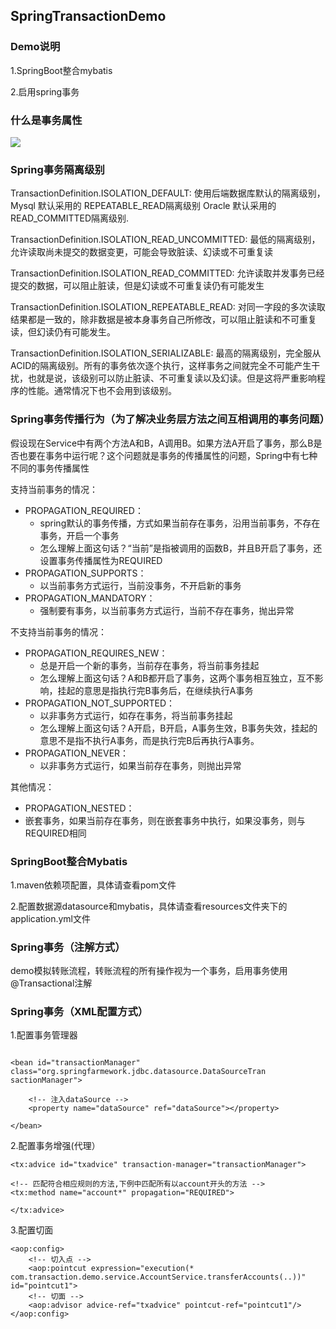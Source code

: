 ## SpringTransactionDemo

### Demo说明

1.SpringBoot整合mybatis

2.启用spring事务

### 什么是事务属性

![](/1.jpg)

### Spring事务隔离级别

TransactionDefinition.ISOLATION_DEFAULT: 使用后端数据库默认的隔离级别，Mysql 默认采用的 REPEATABLE_READ隔离级别 Oracle 默认采用的 READ_COMMITTED隔离级别.

TransactionDefinition.ISOLATION_READ_UNCOMMITTED: 最低的隔离级别，允许读取尚未提交的数据变更，可能会导致脏读、幻读或不可重复读

TransactionDefinition.ISOLATION_READ_COMMITTED: 允许读取并发事务已经提交的数据，可以阻止脏读，但是幻读或不可重复读仍有可能发生

TransactionDefinition.ISOLATION_REPEATABLE_READ: 对同一字段的多次读取结果都是一致的，除非数据是被本身事务自己所修改，可以阻止脏读和不可重复读，但幻读仍有可能发生。

TransactionDefinition.ISOLATION_SERIALIZABLE: 最高的隔离级别，完全服从ACID的隔离级别。所有的事务依次逐个执行，这样事务之间就完全不可能产生干扰，也就是说，该级别可以防止脏读、不可重复读以及幻读。但是这将严重影响程序的性能。通常情况下也不会用到该级别。

### Spring事务传播行为（为了解决业务层方法之间互相调用的事务问题）

假设现在Service中有两个方法A和B，A调用B。如果方法A开启了事务，那么B是否也要在事务中运行呢？这个问题就是事务的传播属性的问题，Spring中有七种不同的事务传播属性

支持当前事务的情况：

- PROPAGATION_REQUIRED： 
  - spring默认的事务传播，方式如果当前存在事务，沿用当前事务，不存在事务，开启一个事务
  - 怎么理解上面这句话？“当前”是指被调用的函数B，并且B开启了事务，还设置事务传播属性为REQUIRED
- PROPAGATION_SUPPORTS： 
  - 以当前事务方式运行，当前没事务，不开启新的事务
- PROPAGATION_MANDATORY： 
  - 强制要有事务，以当前事务方式运行，当前不存在事务，抛出异常

不支持当前事务的情况：

- PROPAGATION_REQUIRES_NEW： 
  - 总是开启一个新的事务，当前存在事务，将当前事务挂起
  - 怎么理解上面这句话？A和B都开启了事务，这两个事务相互独立，互不影响，挂起的意思是指执行完B事务后，在继续执行A事务
- PROPAGATION_NOT_SUPPORTED： 
  - 以非事务方式运行，如存在事务，将当前事务挂起
  - 怎么理解上面这句话？A开启，B开启，A事务生效，B事务失效，挂起的意思不是指不执行A事务，而是执行完B后再执行A事务。
- PROPAGATION_NEVER： 
  - 以非事务方式运行，如果当前存在事务，则抛出异常

其他情况：

- PROPAGATION_NESTED： 
- 嵌套事务，如果当前存在事务，则在嵌套事务中执行，如果没事务，则与REQUIRED相同

### SpringBoot整合Mybatis

1.maven依赖项配置，具体请查看pom文件

2.配置数据源datasource和mybatis，具体请查看resources文件夹下的application.yml文件

### Spring事务（注解方式）

demo模拟转账流程，转账流程的所有操作视为一个事务，启用事务使用@Transactional注解

### Spring事务（XML配置方式）

1.配置事务管理器

~~~

<bean id="transactionManager" class="org.springfarmework.jdbc.datasource.DataSourceTran
sactionManager">

    <!-- 注入dataSource -->
    <property name="dataSource" ref="dataSource"></property>

</bean>

~~~

2.配置事务增强(代理）

~~~
<tx:advice id="txadvice" transaction-manager="transactionManager">

<!-- 匹配符合相应规则的方法,下例中匹配所有以account开头的方法 -->
<tx:method name="account*" propagation="REQUIRED">

</tx:advice>
~~~

3.配置切面

~~~
<aop:config>
    <!-- 切入点 -->
    <aop:pointcut expression="execution(* com.transaction.demo.service.AccountService.transferAccounts(..))" id="pointcut1">
    <!-- 切面 -->
    <aop:advisor advice-ref="txadvice" pointcut-ref="pointcut1"/>
</aop:config>
~~~